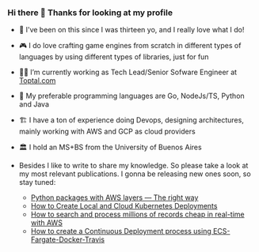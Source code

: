 ### Hi there 👋 Thanks for looking at my profile

- 🤖 I've been on this since I was thirteen yo, and I really love what I do!
- 🎮 I do love crafting game engines from scratch in different types of languages by using different types of libraries, just for fun
- 👨‍💻 I’m currently working as Tech Lead/Senior Sofware Engineer at [Toptal.com](https://www.toptal.com/resume/jose-castelli)
- 👷 My preferable programming languages are Go, NodeJs/TS, Python and Java
- 🏗️ I have a ton of experience doing Devops, designing architectures, mainly working with AWS and GCP as cloud providers
- 🏛️ I hold an MS+BS from the University of Buenos Aires

- Besides I like to write to share my knowledge. So please take a look at my most relevant publications. I gonna be releasing new ones soon, so stay tuned:
  - [Python packages with AWS layers — The right way](https://medium.com/@joseignaciocastelli92/python-packages-with-aws-layers-the-right-way-1cff618e0772)
  - [How to Create Local and Cloud Kubernetes Deployments](https://medium.com/swlh/how-to-create-local-and-cloud-kubernetes-deployments-using-minikube-and-kops-eb4ec4600718?)
  - [How to search and process millions of records cheap in real-time with AWS](https://medium.com/@joseignaciocastelli92/how-to-search-andf-process-millions-of-records-cheap-in-real-time-with-aws-b0ce5bb8d9fc?source=friends_link&sk=7b54c756d8e7756418b5263c77a2365b)
  - [How to create a Continuous Deployment process using ECS-Fargate-Docker-Travis](https://medium.com/@joseignaciocastelli92/how-to-create-a-continuous-deployment-process-using-ecs-fargate-docker-travis-410d84b4d99e)

